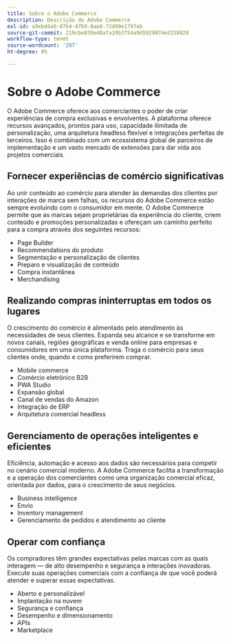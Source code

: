 ```yaml
---
title: Sobre o Adobe Commerce
description: Descrição do Adobe Commerce
exl-id: a9ebd4a6-87b4-47b9-8ae8-72d99e1797eb
source-git-commit: 219cbe839e40afa19b3754a9d5929074ed238920
workflow-type: tm+mt
source-wordcount: '297'
ht-degree: 0%

---
```


# Sobre o Adobe Commerce

O Adobe Commerce oferece aos comerciantes o poder de criar experiências de compra exclusivas e envolventes. A plataforma oferece recursos avançados, prontos para uso, capacidade ilimitada de personalização, uma arquitetura headless flexível e integrações perfeitas de terceiros. Isso é combinado com um ecossistema global de parceiros de implementação e um vasto mercado de extensões para dar vida aos projetos comerciais.

## Fornecer experiências de comércio significativas

Ao unir conteúdo ao comércio para atender às demandas dos clientes por interações de marca sem falhas, os recursos do Adobe Commerce estão sempre evoluindo com o consumidor em mente. O Adobe Commerce permite que as marcas sejam proprietárias da experiência do cliente, criem conteúdo e promoções personalizadas e ofereçam um caminho perfeito para a compra através dos seguintes recursos:

- Page Builder
- Recommendations do produto
- Segmentação e personalização de clientes
- Preparo e visualização de conteúdo
- Compra instantânea
- Merchandising

## Realizando compras ininterruptas em todos os lugares

O crescimento do comércio é alimentado pelo atendimento às necessidades de seus clientes. Expanda seu alcance e se transforme em novos canais, regiões geográficas e venda online para empresas e consumidores em uma única plataforma. Traga o comércio para seus clientes onde, quando e como preferirem comprar.

- Mobile commerce
- Comércio eletrônico B2B
- PWA Studio
- Expansão global
- Canal de vendas do Amazon
- Integração de ERP
- Arquitetura comercial headless

## Gerenciamento de operações inteligentes e eficientes

Eficiência, automação e acesso aos dados são necessários para competir no cenário comercial moderno. A Adobe Commerce facilita a transformação e a operação dos comerciantes como uma organização comercial eficaz, orientada por dados, para o crescimento de seus negócios.

- Business intelligence
- Envio
- Inventory management
- Gerenciamento de pedidos e atendimento ao cliente

## Operar com confiança

Os compradores têm grandes expectativas pelas marcas com as quais interagem — de alto desempenho e segurança a interações inovadoras. Execute suas operações comerciais com a confiança de que você poderá atender e superar essas expectativas.

- Aberto e personalizável
- Implantação na nuvem
- Segurança e confiança
- Desempenho e dimensionamento
- APIs
- Marketplace
